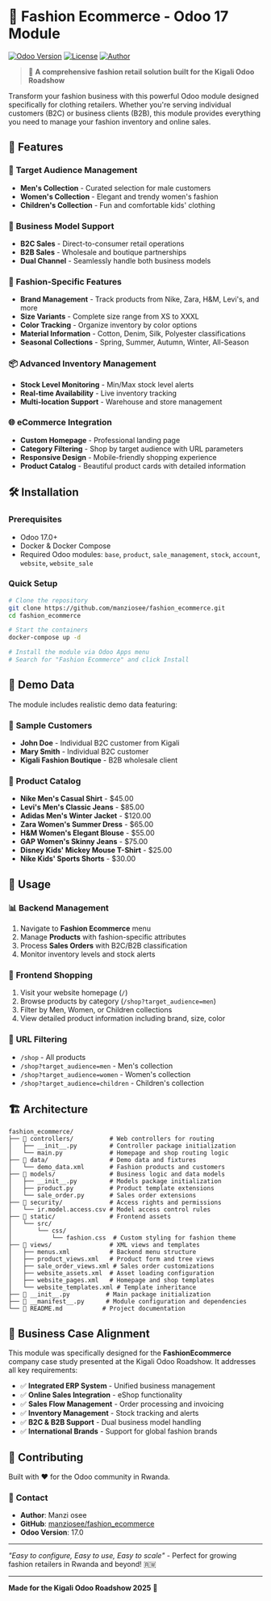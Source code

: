 # 👗 Fashion Ecommerce - Odoo 17 Module

[![Odoo Version](https://img.shields.io/badge/Odoo-17.0-blue.svg)](https://github.com/odoo/odoo)
[![License](https://img.shields.io/badge/License-LGPL--3-green.svg)](https://www.gnu.org/licenses/lgpl-3.0)
[![Author](https://img.shields.io/badge/Author-Manzi%20osee-orange.svg)](https://github.com/manziosee)

> 🚀 **A comprehensive fashion retail solution built for the Kigali Odoo Roadshow**

Transform your fashion business with this powerful Odoo module designed specifically for clothing retailers. Whether you're serving individual customers (B2C) or business clients (B2B), this module provides everything you need to manage your fashion inventory and online sales.

## 🌟 Features

### 🎯 **Target Audience Management**
- **Men's Collection** - Curated selection for male customers
- **Women's Collection** - Elegant and trendy women's fashion
- **Children's Collection** - Fun and comfortable kids' clothing

### 🏢 **Business Model Support**
- **B2C Sales** - Direct-to-consumer retail operations
- **B2B Sales** - Wholesale and boutique partnerships
- **Dual Channel** - Seamlessly handle both business models

### 👕 **Fashion-Specific Features**
- **Brand Management** - Track products from Nike, Zara, H&M, Levi's, and more
- **Size Variants** - Complete size range from XS to XXXL
- **Color Tracking** - Organize inventory by color options
- **Material Information** - Cotton, Denim, Silk, Polyester classifications
- **Seasonal Collections** - Spring, Summer, Autumn, Winter, All-Season

### 📦 **Advanced Inventory Management**
- **Stock Level Monitoring** - Min/Max stock level alerts
- **Real-time Availability** - Live inventory tracking
- **Multi-location Support** - Warehouse and store management

### 🌐 **eCommerce Integration**
- **Custom Homepage** - Professional landing page
- **Category Filtering** - Shop by target audience with URL parameters
- **Responsive Design** - Mobile-friendly shopping experience
- **Product Catalog** - Beautiful product cards with detailed information

## 🛠️ Installation

### Prerequisites
- Odoo 17.0+
- Docker & Docker Compose
- Required Odoo modules: `base`, `product`, `sale_management`, `stock`, `account`, `website`, `website_sale`

### Quick Setup
```bash
# Clone the repository
git clone https://github.com/manziosee/fashion_ecommerce.git
cd fashion_ecommerce

# Start the containers
docker-compose up -d

# Install the module via Odoo Apps menu
# Search for "Fashion Ecommerce" and click Install
```

## 🎨 Demo Data

The module includes realistic demo data featuring:

### 👥 **Sample Customers**
- **John Doe** - Individual B2C customer from Kigali
- **Mary Smith** - Individual B2C customer 
- **Kigali Fashion Boutique** - B2B wholesale client

### 👔 **Product Catalog**
- **Nike Men's Casual Shirt** - $45.00
- **Levi's Men's Classic Jeans** - $85.00
- **Adidas Men's Winter Jacket** - $120.00
- **Zara Women's Summer Dress** - $65.00
- **H&M Women's Elegant Blouse** - $55.00
- **GAP Women's Skinny Jeans** - $75.00
- **Disney Kids' Mickey Mouse T-Shirt** - $25.00
- **Nike Kids' Sports Shorts** - $30.00

## 🚀 Usage

### 📊 **Backend Management**
1. Navigate to **Fashion Ecommerce** menu
2. Manage **Products** with fashion-specific attributes
3. Process **Sales Orders** with B2C/B2B classification
4. Monitor inventory levels and stock alerts

### 🛒 **Frontend Shopping**
1. Visit your website homepage (`/`)
2. Browse products by category (`/shop?target_audience=men`)
3. Filter by Men, Women, or Children collections
4. View detailed product information including brand, size, color

### 🎯 **URL Filtering**
- `/shop` - All products
- `/shop?target_audience=men` - Men's collection
- `/shop?target_audience=women` - Women's collection  
- `/shop?target_audience=children` - Children's collection

## 🏗️ **Architecture**

```
fashion_ecommerce/
├── 📁 controllers/          # Web controllers for routing
│   ├── __init__.py         # Controller package initialization
│   └── main.py             # Homepage and shop routing logic
├── 📁 data/                 # Demo data and fixtures
│   └── demo_data.xml       # Fashion products and customers
├── 📁 models/               # Business logic and data models
│   ├── __init__.py         # Models package initialization
│   ├── product.py          # Product template extensions
│   └── sale_order.py       # Sales order extensions
├── 📁 security/             # Access rights and permissions
│   └── ir.model.access.csv # Model access control rules
├── 📁 static/               # Frontend assets
│   └── src/
│       └── css/
│           └── fashion.css  # Custom styling for fashion theme
├── 📁 views/                # XML views and templates
│   ├── menus.xml           # Backend menu structure
│   ├── product_views.xml   # Product form and tree views
│   ├── sale_order_views.xml # Sales order customizations
│   ├── website_assets.xml  # Asset loading configuration
│   ├── website_pages.xml   # Homepage and shop templates
│   └── website_templates.xml # Template inheritance
├── 📄 __init__.py          # Main package initialization
├── 📄 __manifest__.py      # Module configuration and dependencies
└── 📄 README.md           # Project documentation
```

## 🎯 **Business Case Alignment**

This module was specifically designed for the **FashionEcommerce** company case study presented at the Kigali Odoo Roadshow. It addresses all key requirements:

- ✅ **Integrated ERP System** - Unified business management
- ✅ **Online Sales Integration** - eShop functionality
- ✅ **Sales Flow Management** - Order processing and invoicing
- ✅ **Inventory Management** - Stock tracking and alerts
- ✅ **B2C & B2B Support** - Dual business model handling
- ✅ **International Brands** - Support for global fashion brands

## 🤝 **Contributing**

Built with ❤️ for the Odoo community in Rwanda. 

### 📧 **Contact**
- **Author**: Manzi osee
- **GitHub**: [manziosee/fashion_ecommerce](https://github.com/manziosee/fashion_ecommerce.git)
- **Odoo Version**: 17.0

---

*"Easy to configure, Easy to use, Easy to scale"* - Perfect for growing fashion retailers in Rwanda and beyond! 🇷🇼

---

**Made for the Kigali Odoo Roadshow 2025** 🎉
